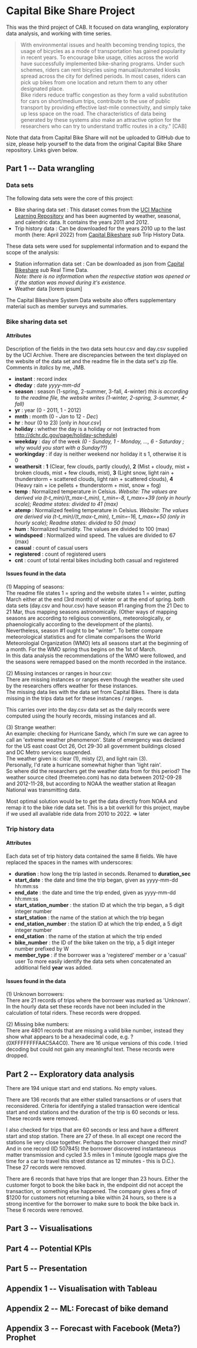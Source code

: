 # Capital Bike Share Project

This was the third project of CAB. It focused on data wrangling, exploratory data analysis, and working with time series.

>With environmental issues and health becoming trending topics, the usage of bicycles as a mode of transportation has gained popularity in recent years. To encourage bike usage, cities across the world have successfully implemented bike-sharing programs. Under such schemes, riders can rent bicycles using manual/automated kiosks spread across the city for defined periods. In most cases, riders can pick up bikes from one location and return them to any other designated place.<br />
>Bike riders reduce traffic congestion as they form a valid substitution for cars on short/medium trips, contribute to the use of public transport by providing effective last-mile connectivity, and simply take up less space on the road. The characteristics of data being generated by these systems also make an attractive option for the researchers who can try to understand traffic routes in a city." [CAB]

Note that data from Capital Bike Share will not be uploaded to GitHub due to size, please help yourself to the data from the original Capital Bike Share repository. Links given below.


## Part 1 -- Data wrangling

### Data sets
The following data sets were the core of this project:
* Bike sharing data set : This dataset comes from the [UCI Machine Learning Repository](https://archive.ics.uci.edu/ml/datasets/bike+sharing+dataset) and has been augmented by weather, seasonal, and calendric data. It contains the years 2011 and 2012.
* Trip history data : Can be downloaded for the years 2010 up to the last month (here: April 2022) from [Capital Bikeshare](https://ride.capitalbikeshare.com/system-data) *sub* Trip History Data.

These data sets were used for supplemental information and to expand the scope of the analysis:
* Station information data set : Can be downloaded as json from [Capital Bikeshare](https://ride.capitalbikeshare.com/system-data) *sub* Real Time Data.<br />
*Note: there is no information when the respective station was opened or if the station was moved during it's existence.*
* Weather data [lorem ipsum]

The Capital Bikeshare System Data website also offers supplementary material such as member surveys and summaries.

### Bike sharing data set
#### Attributes
Description of the fields in the two data sets hour.csv and day.csv supplied by the UCI Archive. There are discrepancies between the text displayed on the website of the data set and the readme file in the data set's zip file. Comments in *italics* by me, JMB.
* **instant** : record index
* **dteday** : date *yyyy-mm-dd*
* **season** : season (1-spring, 2-summer, 3-fall, 4-winter) *this is according to the readme file, the website writes (1-winter, 2-spring, 3-summer, 4-fall)*
* **yr** : year (0 - 2011, 1 - 2012)
* **mnth** : month (0 - *Jan* to 12 - *Dec*)
* **hr** : hour (0 to 23) [only in *hour.csv*]
* **holiday** : whether the day is a holiday or not (extracted from http://dchr.dc.gov/page/holiday-schedule)
* **weekday** : day of the week *(0 - Sunday, 1 - Monday, ..., 6 - Saturday ; why would you start with a Sunday??)*
* **workingday** : if day is neither weekend nor holiday it s 1, otherwise it is 0
* **weathersit** : **1** (Clear, few clouds, partly cloudy), **2** (Mist + cloudy, mist + broken clouds, mist + few clouds, mist), **3** (Light snow, light rain + thunderstorm + scattered clouds, light rain + scattered clouds), **4** (Heavy rain + ice pellets + thunderstorm + mist, snow + fog)
* **temp** : Normalized temperature in Celsius. *Website: The values are derived via (t-t_min)/(t_max-t_min), t_min=-8, t_max=+39 (only in hourly scale); Readme states: divided to 41 (max)*
* **atemp** : Normalized feeling temperature in Celsius. *Website: The values are derived via (t-t_min)/(t_max-t_min), t_min=-16, t_max=+50 (only in hourly scale); Readme states: divided to 50 (max)*
* **hum** : Normalized humidity. The values are divided to 100 (max)
* **windspeed** : Normalized wind speed. The values are divided to 67 (max)
* **casual** : count of casual users
* **registered** : count of registered users
* **cnt** : count of total rental bikes including both casual and registered


#### Issues found in the data
(1) Mapping of seasons:<br />
The readme file states 1 = spring and the website states 1 = winter, putting March either at the end (3rd month) of winter or at the end of spring. both data sets (day.csv and hour.csv) have season #1 ranging from the 21 Dec to 21 Mar, thus mapping seasons astronomically. (Other ways of mapping seasons are according to religious conventions, meteorologically, or phaenologically according to the development of the plants).<br />
Nevertheless, season #1 ought to be "winter". To better compare meteorological statistics and for climate comparisons the World Meteorologial Organization (WMO) lets all seasons start at the beginning of a month. For the WMO spring thus begins on the 1st of March.<br>
In this data analysis the recommendations of the WMO were followed, and the seasons were remapped based on the month recorded in the instance.

(2) Missing instances or ranges in hour.csv:<br />
There are missing instances or ranges even though the weather site used by the researchers offers weather for these instances.<br />
The missing data lies with the data set from Capital Bikes. There is data missing in the trips data set for these instances / ranges.

This carries over into the day.csv data set as the daily records were computed using the hourly records, missing instances and all.

(3) Strange weather:<br />
An example: checking for Hurricane Sandy, which I'm sure we can agree to call an 'extreme weather phenomenon'. State of emergency was declared for the US east coast Oct 26, Oct 29-30 all government buildings closed and DC Metro services suspended.<br />
The weather given is: clear (1), misty (2), and light rain (3).<br />
Personally, I'd rate a hurricane somewhat higher than 'light rain'.<br />
So where did the researchers get the weather data from for this period? The weather source cited (freemeteo.com) has no data between 2012-09-28 and 2012-11-28, but according to NOAA the weather station at Reagan National was transmitting data.

Most optimal solution would be to get the data directly from NOAA and remap it to the bike ride data set. This is a bit overkill for this project, maybe if we used all available ride data from 2010 to 2022. => later


### Trip history data
#### Attributes
Each data set of trip history data contained the same 8 fields. We have replaced the spaces in the names with underscores:
* **duration** : how long the trip lasted in seconds. Renamed to **duration_sec**
* **start_date** : the date and time the trip began, given as yyyy-mm-dd hh:mm:ss
* **end_date** : the date and time the trip ended, given as yyyy-mm-dd hh:mm:ss
* **start_station_number** : the station ID at which the trip began, a 5 digit integer number
* **start_station** : the name of the station at which the trip began
* **end_station_number** : the station ID at which the trip ended, a 5 digit integer number
* **end_station** : the name of the station at which the trip ended
* **bike_number** : the ID of the bike taken on the trip, a 5 digit integer number prefixed by W
* **member_type** : if the borrower was a 'registered' member or a 'casual' user
To more easily identify the data sets when concatenated an additional field **year** was added.


#### Issues found in the data
(1) Unknown borrowers:<br />
There are 21 records of trips where the borrower was marked as 'Unknown'. In the hourly data set these records have not been included in the calculation of total riders. These records were dropped.

(2) Missing bike numbers:<br />
There are 4801 records that are missing a valid bike number, instead they show what appears to be a hexadecimal code, e.g. ?(0XFFFFFFFFAAC5A4C0). There are 16 unique versions of this code. I tried decoding but could not gain any meaningful text. These records were dropped.


## Part 2 -- Exploratory data analysis
There are 194 unique start and end stations. No empty values.

There are 136 records that are either stalled transactions or of users that reconsidered. Criteria for identifying a stalled transaction were identical start and end stations and the duration of the trip is 60 seconds or less. These records were removed.

I also checked for trips that are 60 seconds or less and have a different start and stop station. There are 27 of these. In all except one record the stations lie very close together. Perhaps the borrower changed their mind? And in one record (ID 507845) the borrower discovered instantaneous matter transmission and cycled 3.5 miles in 1 minute (google maps give the time for a car to travel this street distance as 12 minutes - this is D.C.). These 27 records were removed.

There are 6 records that have trips that are longer than 23 hours. Either the customer forgot to book the bike back in, the endpoint did not accept the transaction, or something else happened. The company gives a fine of $1200 for customers not returning a bike within 24 hours, so there is a strong incentive for the borrower to make sure to book the bike back in. These 6 records were removed.


## Part 3 -- Visualisations

## Part 4 -- Potential KPIs

## Part 5 -- Presentation

## Appendix 1 -- Visualisation with Tableau

## Appendix 2 -- ML: Forecast of bike demand

## Appendix 3 -- Forecast with Facebook (Meta?) Prophet